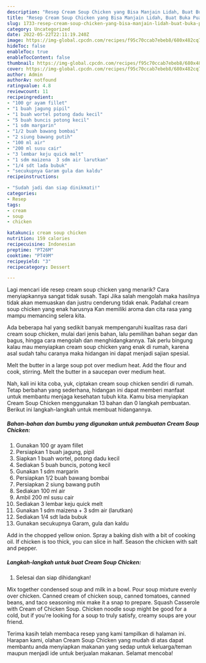 ```yaml
---
description: "Resep Cream Soup Chicken yang Bisa Manjain Lidah, Buat Buka Puasa Bisa Manjain Lidah"
title: "Resep Cream Soup Chicken yang Bisa Manjain Lidah, Buat Buka Puasa Bisa Manjain Lidah"
slug: 1733-resep-cream-soup-chicken-yang-bisa-manjain-lidah-buat-buka-puasa-bisa-manjain-lidah
category: Uncategorized
date: 2022-05-22T22:11:19.240Z
image: https://img-global.cpcdn.com/recipes/f95c70ccab7ebeb8/680x482cq70/cream-soup-chicken-foto-resep-utama.jpg
hideToc: false
enableToc: true
enableTocContent: false
thumbnail: https://img-global.cpcdn.com/recipes/f95c70ccab7ebeb8/680x482cq70/cream-soup-chicken-foto-resep-utama.jpg
cover: https://img-global.cpcdn.com/recipes/f95c70ccab7ebeb8/680x482cq70/cream-soup-chicken-foto-resep-utama.jpg
author: Admin
authorAv: notfound
ratingvalue: 4.8
reviewcount: 11
recipeingredient:
- "100 gr ayam fillet"
- "1 buah jagung pipil"
- "1 buah wortel potong dadu kecil"
- "5 buah buncis potong kecil"
- "1 sdm margarin"
- "1/2 buah bawang bombai"
- "2 siung bawang putih"
- "100 ml air"
- "200 ml susu cair"
- "3 lembar keju quick melt"
- "1 sdm maizena  3 sdm air larutkan"
- "1/4 sdt lada bubuk"
- "secukupnya Garam gula dan kaldu"
recipeinstructions:

- "Sudah jadi dan siap dinikmati!"
categories:
- Resep
tags:
- cream
- soup
- chicken

katakunci: cream soup chicken 
nutrition: 159 calories
recipecuisine: Indonesian
preptime: "PT26M"
cooktime: "PT49M"
recipeyield: "3"
recipecategory: Dessert

---
```



Lagi mencari ide resep cream soup chicken yang menarik? Cara menyiapkannya sangat tidak susah. Tapi Jika salah mengolah maka hasilnya tidak akan memuaskan dan justru cenderung tidak enak. Padahal cream soup chicken yang enak harusnya Kan memiliki aroma dan cita rasa yang mampu memancing selera kita.


Ada beberapa hal yang sedikit banyak mempengaruhi kualitas rasa dari cream soup chicken, mulai dari jenis bahan, lalu pemilihan bahan segar dan bagus, hingga cara mengolah dan menghidangkannya. Tak perlu bingung kalau mau menyiapkan cream soup chicken yang enak di rumah, karena asal sudah tahu caranya maka hidangan ini dapat menjadi sajian spesial.

Melt the butter in a large soup pot over medium heat. Add the flour and cook, stirring. Melt the butter in a saucepan over medium heat.


Nah, kali ini kita coba, yuk, ciptakan cream soup chicken sendiri di rumah. Tetap berbahan yang sederhana, hidangan ini dapat memberi manfaat untuk membantu menjaga kesehatan tubuh kita. Kamu bisa menyiapkan Cream Soup Chicken menggunakan 13 bahan dan 0 langkah pembuatan. Berikut ini langkah-langkah untuk membuat hidangannya.

<!--inarticleads1-->

##### Bahan-bahan dan bumbu yang digunakan untuk pembuatan Cream Soup Chicken:

1. Gunakan 100 gr ayam fillet
1. Persiapkan 1 buah jagung, pipil
1. Siapkan 1 buah wortel, potong dadu kecil
1. Sediakan 5 buah buncis, potong kecil
1. Gunakan 1 sdm margarin
1. Persiapkan 1/2 buah bawang bombai
1. Persiapkan 2 siung bawang putih
1. Sediakan 100 ml air
1. Ambil 200 ml susu cair
1. Sediakan 3 lembar keju quick melt
1. Gunakan 1 sdm maizena + 3 sdm air (larutkan)
1. Sediakan 1/4 sdt lada bubuk
1. Gunakan secukupnya Garam, gula dan kaldu


Add in the chopped yellow onion. Spray a baking dish with a bit of cooking oil. If chicken is too thick, you can slice in half. Season the chicken with salt and pepper. 

<!--inarticleads2-->

##### Langkah-langkah untuk buat Cream Soup Chicken:


1. Selesai dan siap dihidangkan!

Mix together condensed soup and milk in a bowl. Pour soup mixture evenly over chicken. Canned cream of chicken soup, canned tomatoes, canned beans, and taco seasoning mix make it a snap to prepare. Squash Casserole with Cream of Chicken Soup. Chicken noodle soup might be good for a cold, but if you&#39;re looking for a soup to truly satisfy, creamy soups are your friend. 

Terima kasih telah membaca resep yang kami tampilkan di halaman ini. Harapan kami, olahan Cream Soup Chicken yang mudah di atas dapat membantu anda menyiapkan makanan yang sedap untuk keluarga/teman maupun menjadi ide untuk berjualan makanan. Selamat mencoba!
